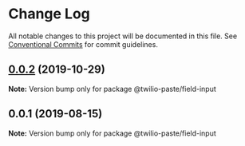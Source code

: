 # Change Log

All notable changes to this project will be documented in this file.
See [Conventional Commits](https://conventionalcommits.org) for commit guidelines.

## [0.0.2](https://github.com/twilio-labs/paste/compare/@twilio-paste/field-input@0.0.1...@twilio-paste/field-input@0.0.2) (2019-10-29)

**Note:** Version bump only for package @twilio-paste/field-input





## 0.0.1 (2019-08-15)

**Note:** Version bump only for package @twilio-paste/field-input
